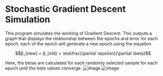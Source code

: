 # Stochastic Gradient Descent Simulation

This program simulates the working of Gradient Descent. This outputs a graph that displays the relationship between the epochs and error for each epoch, each of the epoch will generate a new epoch using the equation

$$β_{new} = β_{old} + \eta\frac{\partial \epsilon}{\partial \beta}$$

Here, the betas are calculated for each randomly selected sample for each epoch until the beta values converge.
![image](https://github.com/gdeeeeyy/Buddi.ai/assets/73658032/31ddd574-a0a7-4b7e-85a5-bb124efc71a3)
![image](https://github.com/gdeeeeyy/Buddi.ai/assets/73658032/056d9d39-5e37-4c2a-9a4a-e663946f26c1)
